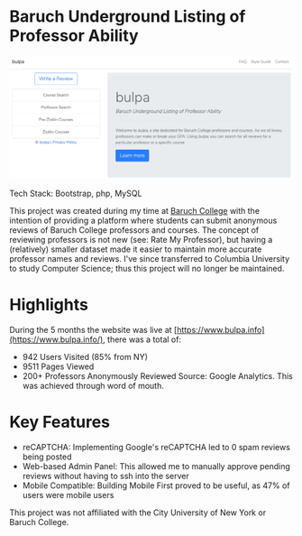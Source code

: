 # Baruch Underground Listing of Professor Ability

![home-page](imgs/bulpa_home.png?raw=true "bulpa Homepage")

Tech Stack: Bootstrap, php, MySQL

This project was created during my time at [Baruch College](http://baruch.cuny.edu) with the intention of providing a platform where students can submit anonymous reviews of Baruch College professors and courses. The concept of reviewing professors is not new (see: Rate My Professor), but having a (relatively) smaller dataset made it easier to maintain more accurate professor names and reviews. I've since transferred to Columbia University to study Computer Science; thus this project will no longer be maintained.

# Highlights
During the 5 months the website was live at [https://www.bulpa.info](https://www.bulpa.info/), there was a total of:
* 942 Users Visited (85% from NY)
* 9511 Pages Viewed
* 200+ Professors Anonymously Reviewed
Source: Google Analytics. This was achieved through word of mouth.

# Key Features
* reCAPTCHA: Implementing Google's reCAPTCHA led to 0 spam reviews being posted
* Web-based Admin Panel: This allowed me to manually approve pending reviews without having to ssh into the server
* Mobile Compatible: Building Mobile First proved to be useful, as 47% of users were mobile users

This project was not affiliated with the City University of New York or Baruch College.

